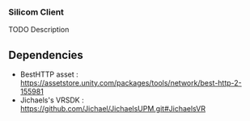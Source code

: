 ### Silicom Client

TODO Description

## Dependencies

 * BestHTTP asset : https://assetstore.unity.com/packages/tools/network/best-http-2-155981
 * Jichaels's VRSDK : https://github.com/Jichael/JichaelsUPM.git#JichaelsVR